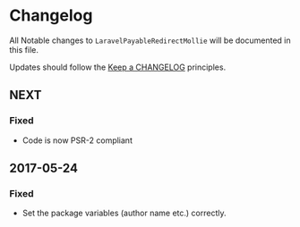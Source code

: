 # Changelog

All Notable changes to `LaravelPayableRedirectMollie` will be documented in this file.

Updates should follow the [Keep a CHANGELOG](http://keepachangelog.com/) principles.

## NEXT

### Fixed
- Code is now PSR-2 compliant

## 2017-05-24

### Fixed
- Set the package variables (author name etc.) correctly.